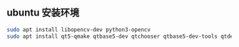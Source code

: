 ## ubuntu 安装环境

```bash
sudo apt install libopencv-dev python3-opencv
sudo apt install qt5-qmake qtbase5-dev qtchooser qtbase5-dev-tools qtdeclarative5-dev libqt5network5
```